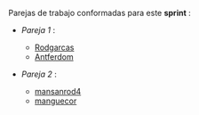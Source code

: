 Parejas de trabajo conformadas para este **sprint** : 

- _Pareja 1_ : 
  - [Rodgarcas](https://github.com/rodgarcas)
  - [Antferdom](https://github.com/antferdom)

- _Pareja 2_ : 
  - [mansanrod4](https://github.com/mansanrod4)
  - [manguecor](https://github.com/manguecor)

